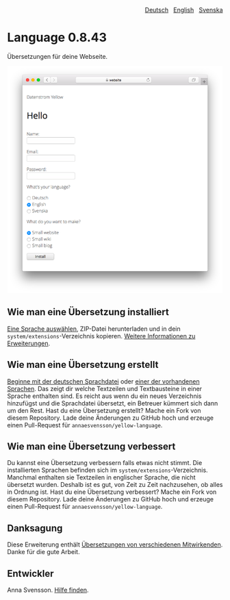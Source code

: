 <p align="right"><a href="README-de.md">Deutsch</a> &nbsp; <a href="README.md">English</a> &nbsp; <a href="README-sv.md">Svenska</a></p>

# Language 0.8.43

Übersetzungen für deine Webseite.

<p align="center"><img src="language-screenshot.png?raw=true" alt="Bildschirmfoto"></p>

## Wie man eine Übersetzung installiert

[Eine Sprache auswählen](https://github.com/annaesvensson/yellow-language/tree/main/translations), ZIP-Datei herunterladen und in dein `system/extensions`-Verzeichnis kopieren. [Weitere Informationen zu Erweiterungen](https://github.com/annaesvensson/yellow-update/tree/main/README-de.md).

## Wie man eine Übersetzung erstellt

[Beginne mit der deutschen Sprachdatei](https://github.com/annaesvensson/yellow-language/blob/main/translations/german/german.php) oder [einer der vorhandenen Sprachen](https://github.com/annaesvensson/yellow-language/tree/main/translations). Das zeigt dir welche Textzeilen und Textbausteine in einer Sprache enthalten sind. Es reicht aus wenn du ein neues Verzeichnis hinzufügst und die Sprachdatei übersetzt, ein Betreuer kümmert sich dann um den Rest. Hast du eine Übersetzung erstellt? Mache ein Fork von diesem Repository. Lade deine Änderungen zu GitHub hoch und erzeuge einen Pull-Request für `annaesvensson/yellow-language`.

## Wie man eine Übersetzung verbessert

Du kannst eine Übersetzung verbessern falls etwas nicht stimmt. Die installierten Sprachen befinden sich im `system/extensions`-Verzeichnis. Manchmal enthalten sie Textzeilen in englischer Sprache, die nicht übersetzt wurden. Deshalb ist es gut, von Zeit zu Zeit nachzusehen, ob alles in Ordnung ist. Hast du eine Übersetzung verbessert? Mache ein Fork von diesem Repository. Lade deine Änderungen zu GitHub hoch und erzeuge einen Pull-Request für `annaesvensson/yellow-language`.

## Danksagung

Diese Erweiterung enthält [Übersetzungen von verschiedenen Mitwirkenden](https://github.com/annaesvensson/yellow-language/graphs/contributors). Danke für die gute Arbeit.

## Entwickler

Anna Svensson. [Hilfe finden](https://datenstrom.se/de/yellow/help/).
